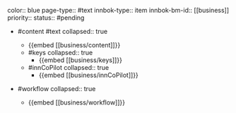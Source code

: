 color:: blue
page-type:: #text
innbok-type:: item
innbok-bm-id:: [[business]]
priority:: 
status:: #pending

- #content #text
  collapsed:: true
	- {{embed [[business/content]]}}
  - #keys
    collapsed:: true
	  - {{embed [[business/keys]]}}
  - #innCoPilot
    collapsed:: true
	  - {{embed [[business/innCoPilot]]}}

- #workflow
  collapsed:: true
	- {{embed [[business/workflow]]}}

